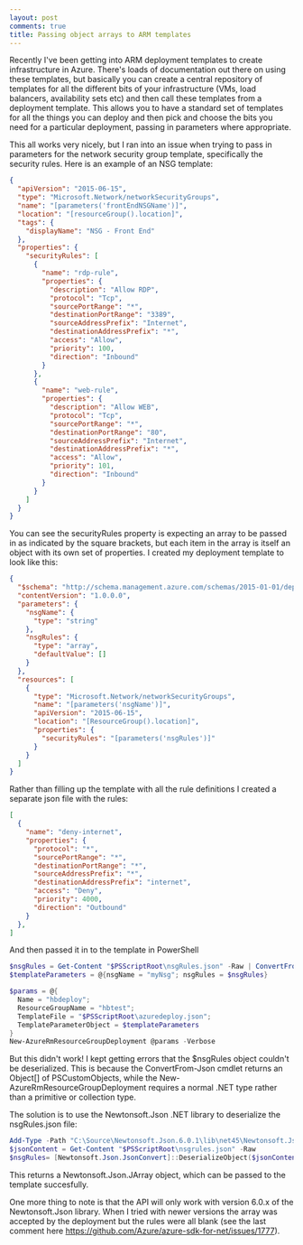 ```yaml
---
layout: post
comments: true
title: Passing object arrays to ARM templates
---
```


Recently I've been getting into ARM deployment templates to create infrastructure in Azure. There's loads of documentation out there on using these templates,
but basically you can create a central repository of templates for all the different bits of your infrastructure (VMs, load balancers, availability sets etc)
and then call these templates from a deployment template.
This allows you to have a standard set of templates for all the things you can deploy and then pick and choose the bits you need for a particular deployment,
passing in parameters where appropriate.

This all works very nicely, but I ran into an issue when trying to pass in parameters for the network security group template, specifically the security rules.
Here is an example of an NSG template:

```json
{
  "apiVersion": "2015-06-15",
  "type": "Microsoft.Network/networkSecurityGroups",
  "name": "[parameters('frontEndNSGName')]",
  "location": "[resourceGroup().location]",
  "tags": {
    "displayName": "NSG - Front End"
  },
  "properties": {
    "securityRules": [
      {
        "name": "rdp-rule",
        "properties": {
          "description": "Allow RDP",
          "protocol": "Tcp",
          "sourcePortRange": "*",
          "destinationPortRange": "3389",
          "sourceAddressPrefix": "Internet",
          "destinationAddressPrefix": "*",
          "access": "Allow",
          "priority": 100,
          "direction": "Inbound"
        }
      },
      {
        "name": "web-rule",
        "properties": {
          "description": "Allow WEB",
          "protocol": "Tcp",
          "sourcePortRange": "*",
          "destinationPortRange": "80",
          "sourceAddressPrefix": "Internet",
          "destinationAddressPrefix": "*",
          "access": "Allow",
          "priority": 101,
          "direction": "Inbound"
        }
      }
    ]
  }
}
```

You can see the securityRules property is expecting an array to be passed in as indicated by the square brackets, but each item in the array is itself an object with its own set of properties.
I created my deployment template to look like this:

```json
{
  "$schema": "http://schema.management.azure.com/schemas/2015-01-01/deploymentTemplate.json#",
  "contentVersion": "1.0.0.0",
  "parameters": {
    "nsgName": {
      "type": "string"
    },
    "nsgRules": {
      "type": "array",
      "defaultValue": []
    }
  },
  "resources": [
    {
      "type": "Microsoft.Network/networkSecurityGroups",
      "name": "[parameters('nsgName')]",
      "apiVersion": "2015-06-15",
      "location": "[ResourceGroup().location]",
      "properties": {
        "securityRules": "[parameters('nsgRules')]"
      }
    }
  ]
}
```

Rather than filling up the template with all the rule definitions I created a separate json file with the rules:

```json
[
  {
    "name": "deny-internet",
    "properties": {
      "protocol": "*",
      "sourcePortRange": "*",
      "destinationPortRange": "*",
      "sourceAddressPrefix": "*",
      "destinationAddressPrefix": "internet",
      "access": "Deny",
      "priority": 4000,
      "direction": "Outbound"
    }
  },
]
```

And then passed it in to the template in PowerShell

```powershell
$nsgRules = Get-Content "$PSScriptRoot\nsgRules.json" -Raw | ConvertFrom-Json
$templateParameters = @{nsgName = "myNsg"; nsgRules = $nsgRules}

$params = @{
  Name = "hbdeploy";
  ResourceGroupName = "hbtest";
  TemplateFile = "$PSScriptRoot\azuredeploy.json";
  TemplateParameterObject = $templateParameters
}
New-AzureRmResourceGroupDeployment @params -Verbose
```

But this didn't work! I kept getting errors that the $nsgRules object couldn't be deserialized. This is because the ConvertFrom-Json cmdlet returns an Object[] of PSCustomObjects,
while the New-AzureRmResourceGroupDeployment requires a normal .NET type rather than a primitive or collection type.

The solution is to use the Newtonsoft.Json .NET library to deserialize the nsgRules.json file:

```powershell
Add-Type -Path "C:\Source\Newtonsoft.Json.6.0.1\lib\net45\Newtonsoft.Json.dll"
$jsonContent = Get-Content "$PSScriptRoot\nsgrules.json" -Raw
$nsgRules= [Newtonsoft.Json.JsonConvert]::DeserializeObject($jsonContent.ToString())
```

This returns a Newtonsoft.Json.JArray object, which can be passed to the template succesfully.

One more thing to note is that the API will only work with version 6.0.x of the Newtonsoft.Json library.
When I tried with newer versions the array was accepted by the deployment but the rules were all blank (see the last comment here https://github.com/Azure/azure-sdk-for-net/issues/1777).